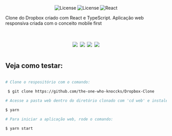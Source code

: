   
<p align="center">
   <img alt="License" src="https://img.shields.io/badge/license-MIT-%2304D361">  <img alt="License" src="https://img.shields.io/badge/TypeScript-Blue?style=flat">    <img src="https://img.shields.io/badge/React-Orange?style=flat" alt="React" /> 



Clone do Dropbox criado com React e TypeScript. Aplicação web responsiva criada com o conceito mobile first

<h1 align="center">
  <img src="https://ik.imagekit.io/hld13bjzb1/Screenshot_01_p94SfCCAk.png">
  <img src="https://ik.imagekit.io/hld13bjzb1/Screenshot_02_w6gz6D2h2j.png">
  <img src="https://ik.imagekit.io/hld13bjzb1/Screenshot_03_p9a3YFIFNS.png">
  <img src="https://ik.imagekit.io/hld13bjzb1/Screenshot_04_UvZx3gAGp.png">
<h1>






## Veja como testar:
```bash

# Clone o respositório com o comando:

 $ git clone https://github.com/the-one-who-knoccks/Dropbox-Clone

# Acesse a pasta web dentro do diretório clonado com 'cd web' e instale as dependências com o comando:
 
$ yarn

# Para iniciar a aplicação web, rode o comando:

$ yarn start
```

